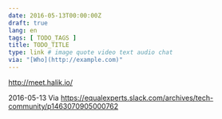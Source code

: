 ```yaml
---
date: 2016-05-13T00:00:00Z
draft: true
lang: en
tags: [ TODO_TAGS ]
title: TODO_TITLE
type: link # image quote video text audio chat
via: "[Who](http://example.com)"
---
```


<http://meet.halik.io/>

2016-05-13
Via https://equalexperts.slack.com/archives/tech-community/p1463070905000762




